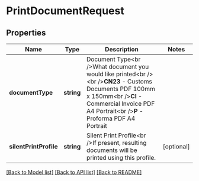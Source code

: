 # PrintDocumentRequest

## Properties
Name | Type | Description | Notes
------------ | ------------- | ------------- | -------------
**documentType** | **string** | Document Type&lt;br /&gt;What document you would like printed&lt;br /&gt;            &lt;br /&gt;**CN23** - Customs Documents PDF 100mm x 150mm&lt;br /&gt;**CI** - Commercial Invoice PDF A4 Portrait&lt;br /&gt;**P** - Proforma PDF A4 Portrait | 
**silentPrintProfile** | **string** | Silent Print Profile&lt;br /&gt;If present, resulting documents will be printed using this profile. | [optional] 

[[Back to Model list]](../README.md#documentation-for-models) [[Back to API list]](../README.md#documentation-for-api-endpoints) [[Back to README]](../README.md)


